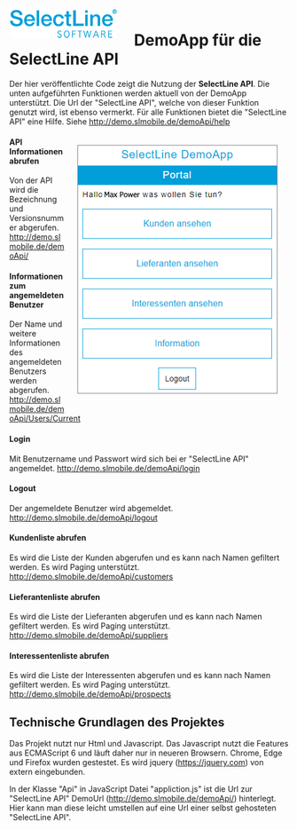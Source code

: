 <img align="left" src="sllogo.png" style="margin-right:30px;">

# DemoApp für die SelectLine API
Der hier veröffentlichte Code zeigt die Nutzung der **SelectLine API**. Die unten aufgeführten Funktionen werden aktuell von der DemoApp unterstützt. Die Url der "SelectLine API", welche von dieser Funktion  genutzt wird, ist ebenso vermerkt. Für alle Funktionen bietet die "SelectLine API" eine Hilfe. Siehe <http://demo.slmobile.de/demoApi/help>

<img align="right" src="demoapp.png" style="margin:20px">

#### API Informationen abrufen 
Von der API wird die Bezeichnung und Versionsnummer abgerufen.
<http://demo.slmobile.de/demoApi/>
#### Informationen zum angemeldeten Benutzer 
Der Name und weitere Informationen des angemeldeten Benutzers werden abgerufen.
<http://demo.slmobile.de/demoApi/Users/Current>
#### Login
Mit Benutzername und Passwort wird sich bei er "SelectLine API" angemeldet.
<http://demo.slmobile.de/demoApi/login>
#### Logout 
Der angemeldete Benutzer wird abgemeldet.
<http://demo.slmobile.de/demoApi/logout>
#### Kundenliste abrufen
Es wird die Liste der Kunden abgerufen und es kann nach Namen gefiltert werden. Es wird Paging unterstützt.
<http://demo.slmobile.de/demoApi/customers>
#### Lieferantenliste abrufen
Es wird die Liste der Lieferanten abgerufen und es kann nach Namen gefiltert werden. Es wird Paging unterstützt.
<http://demo.slmobile.de/demoApi/suppliers>
#### Interessentenliste abrufen 
Es wird die Liste der Interessenten abgerufen und es kann nach Namen gefiltert werden. Es wird Paging unterstützt.
<http://demo.slmobile.de/demoApi/prospects>

## Technische Grundlagen des Projektes
Das Projekt nutzt nur Html und Javascript. Das Javascript nutzt die Features aus ECMAScript 6 und läuft daher nur in neueren Browsern. Chrome, Edge und Firefox wurden gestestet.
Es wird jquery (<https://jquery.com>) von extern eingebunden.

In der Klasse "Api" in JavaScript Datei "appliction.js" ist die Url zur "SelectLine API" DemoUrl (<http://demo.slmobile.de/demoApi/>) hinterlegt. Hier kann man diese leicht umstellen auf eine Url einer selbst gehosteten "SelectLine API".

